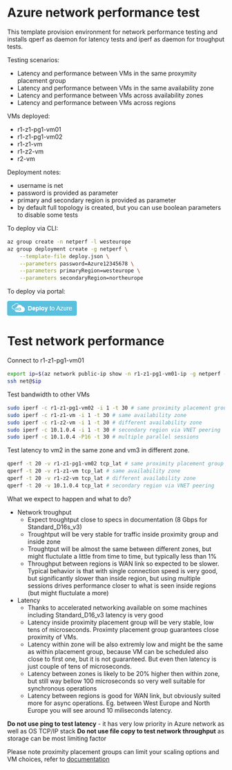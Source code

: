 # Azure network performance test
This template provision environment for network performance testing and installs qperf as daemon for latency tests and iperf as daemon for troughput tests.

Testing scenarios:
* Latency and performance between VMs in the same proxymity placement group
* Latency and performance between VMs in the same availability zone
* Latency and performance between VMs across availability zones
* Latency and performance between VMs across regions

VMs deployed:
* r1-z1-pg1-vm01
* r1-z1-pg1-vm02
* r1-z1-vm
* r1-z2-vm
* r2-vm

Deployment notes:
* username is net
* password is provided as parameter
* primary and secondary region is provided as parameter
* by default full topology is created, but you can use boolean parameters to disable some tests

To deploy via CLI:
```bash
az group create -n netperf -l westeurope
az group deployment create -g netperf \
    --template-file deploy.json \
    --parameters password=Azure12345678 \
    --parameters primaryRegion=westeurope \
    --parameters secondaryRegion=northeurope
```

To deploy via portal:

[![Deploy to Azure](https://raw.githubusercontent.com/Azure/azure-quickstart-templates/master/1-CONTRIBUTION-GUIDE/images/deploytoazure.png)](https://portal.azure.com/#create/Microsoft.Template/uri/https%3A%2F%2Fraw.githubusercontent.com%2Ftkubica12%2Fazure-network-performance-test%2Fmaster%2Fazuredeploy.json)

# Test network performance
Connect to r1-z1-pg1-vm01
```bash
export ip=$(az network public-ip show -n r1-z1-pg1-vm01-ip -g netperf --query ipAddress -o tsv)
ssh net@$ip
```

Test bandwidth to other VMs
```bash
sudo iperf -c r1-z1-pg1-vm02 -i 1 -t 30 # same proximity placement group
sudo iperf -c r1-z1-vm -i 1 -t 30 # same availability zone
sudo iperf -c r1-z2-vm -i 1 -t 30 # different availability zone
sudo iperf -c 10.1.0.4 -i 1 -t 30 # secondary region via VNET peering
sudo iperf -c 10.1.0.4 -P16 -t 30 # multiple parallel sessions
```

Test latency to vm2 in the same zone and vm3 in different zone.
```bash
qperf -t 20 -v r1-z1-pg1-vm02 tcp_lat # same proximity placement group
qperf -t 20 -v r1-z1-vm tcp_lat # same availability zone
qperf -t 20 -v r1-z2-vm tcp_lat # different availability zone
qperf -t 20 -v 10.1.0.4 tcp_lat # secondary region via VNET peering
```

What we expect to happen and what to do?
* Network troughput
  * Expect troughtput close to specs in documentation (8 Gbps for Standard_D16s_v3)
  * Troughtput will be very stable for traffic inside proximity group and inside zone
  * Troughtput will be almost the same between different zones, but might fluctulate a little from time to time, but typically less than 1%
  * Throughput between regions is WAN link so expected to be slower. Typical behavior is that with single connection speed is very good, but significantly slower than inside region, but using multiple sessions drives performance closer to what is seen inside regions (but might fluctulate a more)
* Latency
  * Thanks to accelerated networking available on some machines including Standard_D16_v3 latency is very good
  * Latency inside proximity placement group will be very stable, low tens of microseconds. Proximty placement group guarantees close proximity of VMs.
  * Latency within zone will be also extremly low and might be the same as within placement group, because VM can be scheduled also close to first one, but it is not guaranteed. But even then latency is just couple of tens of microseconds.
  * Latency between zones is likely to be 20% higher then within zone, but still way bellow 100 microseconds so very well suitable for synchronous operations
  * Latency between regions is good for WAN link, but obviously suited more for async operations. Eg. between West Europe and North Europe you will see around 10 miliseconds latency. 
  
**Do not use ping to test latency** - it has very low priority in Azure network as well as OS TCP/IP stack
**Do not use file copy to test network throughput** as storage can be most limiting factor

Please note proximity placement groups can limit your scaling options and VM choices, refer to [documentation](https://docs.microsoft.com/en-us/azure/virtual-machines/linux/co-location#best-practices)